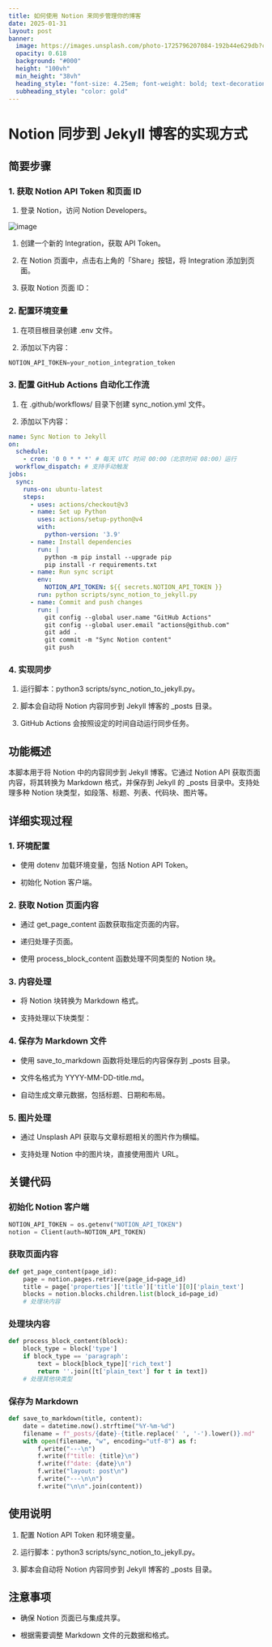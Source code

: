 ```yaml
---
title: 如何使用 Notion 来同步管理你的博客
date: 2025-01-31
layout: post
banner:
  image: https://images.unsplash.com/photo-1725796207084-192b44e629db?crop=entropy&cs=tinysrgb&fit=max&fm=jpg&ixid=M3w2OTIwMzJ8MHwxfHJhbmRvbXx8fHx8fHx8fDE3MzgyOTE0NTV8&ixlib=rb-4.0.3&q=80&w=1080
  opacity: 0.618
  background: "#000"
  height: "100vh"
  min_height: "38vh"
  heading_style: "font-size: 4.25em; font-weight: bold; text-decoration: underline"
  subheading_style: "color: gold"
---
```


# Notion 同步到 Jekyll 博客的实现方式

## 简要步骤

### 1. 获取 Notion API Token 和页面 ID

1. 登录 Notion，访问 Notion Developers。

![image](https://prod-files-secure.s3.us-west-2.amazonaws.com/a7a0cc5a-89b9-4cda-8686-1fba0ca52f40/d19c1afe-dea5-4312-9333-786b0ba83054/image.png?X-Amz-Algorithm=AWS4-HMAC-SHA256&X-Amz-Content-Sha256=UNSIGNED-PAYLOAD&X-Amz-Credential=ASIAZI2LB466XULGGFIG%2F20250131%2Fus-west-2%2Fs3%2Faws4_request&X-Amz-Date=20250131T024415Z&X-Amz-Expires=3600&X-Amz-Security-Token=IQoJb3JpZ2luX2VjEKr%2F%2F%2F%2F%2F%2F%2F%2F%2F%2FwEaCXVzLXdlc3QtMiJGMEQCIC1ndLoExBsgt0vrCHr6P75%2F%2F5dL16YrxC9JhiTDdY6TAiAzVBq0vgOglBrn0BrMbaq30%2BCu1n27ACUnB2FPiPSZIyqIBAiz%2F%2F%2F%2F%2F%2F%2F%2F%2F%2F8BEAAaDDYzNzQyMzE4MzgwNSIMNhFNO0LlW9H%2BeIGIKtwDvpy8VjW60iWWuNCLrreddLINIEknyh%2B9qwJIDSUJsJoxi5Ojk9J9wHlp%2B0EBmCd8sfCAmwLPi1pVCOHtey4%2B9N6vxBEUybVOn3yv%2BPRDX%2Bk5ssxFKPP2b8Jod%2B0WwiVbyutWm6sULq1bCFuQNLhxwuccK4XUSa8Vaca8hex9fZ8ZQJ2rncMz6G0V0Qrc73cYGe2f2jU3UHLVoFrVUp%2FzaSHWzcXqW7VLHu4FpHfxWbQGqGiie2%2BuL0GS6ShVRt8b%2BbmmTnvX38%2FPFqB%2Bat6dNpdVx0Vgmy2zBOqa1sHfY3qdJPF6RsBV64REaanpwPl8eIj9xFj%2FfcYpX91TTFncdov0jQrfobAruiBoCuTy49mXPNezeGxi5Bm2TjCkaqyl%2FRAjgaKJS0gLdFTCrKyxbQI6PEEVOF%2BSOiT8JHL6p9lm98FS5I%2B37PNEJ%2BHbKpv%2FX5GnSQPkKDJBoFsG0ZjUJE2rI7%2BnqGj6QBQnEzDT66b3jFb7VZPRPedlrnL0J2c7YzTKDKpN3baz2vecp998lDlFMTa%2By08F1z4xTDeSiOl5kJzrlkxwz1b%2FIyfTmpAOX6hBI9cmyKN3uTp3jk2bYU8kGb0YsemiNdKsFE%2B6NlHeuxQA2WeS6t5Sifgw49HwvAY6pgG0JcMmbZbHyBi0zd0DFsW8J%2Bn0f4AtnByp1XAVo7W8k7PtmFcc3SbmrA0kHsvqPCKc6F%2F04RaMnSFJBbBIusHVpC72PUvyW8gSaG0P2LRW8x2n2Tz41%2FcGh1xbbblEA98KM5%2BDv%2BbXl9xUhvEYO4vU3SjmM%2FQO%2FJMyFANjkbJ528m%2Fcwh719u8WYDMgGSWesyGpVop%2F%2FzAoXymSjvLQNpSvSzuV%2F8i&X-Amz-Signature=6e71536b7f05552837181c2669ad6d99dea6e994a788b577f3984d6b0e56c7c4&X-Amz-SignedHeaders=host&x-id=GetObject)

1. 创建一个新的 Integration，获取 API Token。

1. 在 Notion 页面中，点击右上角的「Share」按钮，将 Integration 添加到页面。

1. 获取 Notion 页面 ID：


### 2. 配置环境变量

1. 在项目根目录创建 .env 文件。

1. 添加以下内容：

```javascript
NOTION_API_TOKEN=your_notion_integration_token
```

### 3. 配置 GitHub Actions 自动化工作流

1. 在 .github/workflows/ 目录下创建 sync_notion.yml 文件。

1. 添加以下内容：

```yaml
name: Sync Notion to Jekyll
on:
  schedule:
    - cron: '0 0 * * *' # 每天 UTC 时间 00:00（北京时间 08:00）运行
  workflow_dispatch: # 支持手动触发
jobs:
  sync:
    runs-on: ubuntu-latest
    steps:
      - uses: actions/checkout@v3
      - name: Set up Python
        uses: actions/setup-python@v4
        with:
          python-version: '3.9'
      - name: Install dependencies
        run: |
          python -m pip install --upgrade pip
          pip install -r requirements.txt
      - name: Run sync script
        env:
          NOTION_API_TOKEN: ${{ secrets.NOTION_API_TOKEN }}
        run: python scripts/sync_notion_to_jekyll.py
      - name: Commit and push changes
        run: |
          git config --global user.name "GitHub Actions"
          git config --global user.email "actions@github.com"
          git add .
          git commit -m "Sync Notion content"
          git push
```

### 4. 实现同步

1. 运行脚本：python3 scripts/sync_notion_to_jekyll.py。

1. 脚本会自动将 Notion 内容同步到 Jekyll 博客的 _posts 目录。

1. GitHub Actions 会按照设定的时间自动运行同步任务。

## 功能概述

本脚本用于将 Notion 中的内容同步到 Jekyll 博客。它通过 Notion API 获取页面内容，将其转换为 Markdown 格式，并保存到 Jekyll 的 _posts 目录中。支持处理多种 Notion 块类型，如段落、标题、列表、代码块、图片等。

## 详细实现过程

### 1. 环境配置

- 使用 dotenv 加载环境变量，包括 Notion API Token。

- 初始化 Notion 客户端。

### 2. 获取 Notion 页面内容

- 通过 get_page_content 函数获取指定页面的内容。

- 递归处理子页面。

- 使用 process_block_content 函数处理不同类型的 Notion 块。

### 3. 内容处理

- 将 Notion 块转换为 Markdown 格式。

- 支持处理以下块类型：


### 4. 保存为 Markdown 文件

- 使用 save_to_markdown 函数将处理后的内容保存到 _posts 目录。

- 文件名格式为 YYYY-MM-DD-title.md。

- 自动生成文章元数据，包括标题、日期和布局。

### 5. 图片处理

- 通过 Unsplash API 获取与文章标题相关的图片作为横幅。

- 支持处理 Notion 中的图片块，直接使用图片 URL。

## 关键代码

### 初始化 Notion 客户端

```python
NOTION_API_TOKEN = os.getenv("NOTION_API_TOKEN")
notion = Client(auth=NOTION_API_TOKEN)
```

### 获取页面内容

```python
def get_page_content(page_id):
    page = notion.pages.retrieve(page_id=page_id)
    title = page['properties']['title']['title'][0]['plain_text']
    blocks = notion.blocks.children.list(block_id=page_id)
    # 处理块内容
```

### 处理块内容

```python
def process_block_content(block):
    block_type = block['type']
    if block_type == 'paragraph':
        text = block[block_type]['rich_text']
        return ''.join([t['plain_text'] for t in text])
    # 处理其他块类型
```

### 保存为 Markdown

```python
def save_to_markdown(title, content):
    date = datetime.now().strftime("%Y-%m-%d")
    filename = f"_posts/{date}-{title.replace(' ', '-').lower()}.md"
    with open(filename, "w", encoding="utf-8") as f:
        f.write("---\n")
        f.write(f"title: {title}\n")
        f.write(f"date: {date}\n")
        f.write("layout: post\n")
        f.write("---\n\n")
        f.write("\n\n".join(content))
```

## 使用说明

1. 配置 Notion API Token 和环境变量。

1. 运行脚本：python3 scripts/sync_notion_to_jekyll.py。

1. 脚本会自动将 Notion 内容同步到 Jekyll 博客的 _posts 目录。

## 注意事项

- 确保 Notion 页面已与集成共享。

- 根据需要调整 Markdown 文件的元数据和格式。